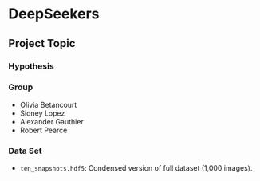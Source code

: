 # DeepSeekers

## Project Topic

### Hypothesis

### Group
- Olivia Betancourt
- Sidney Lopez
- Alexander Gauthier
- Robert Pearce

### Data Set
* `ten_snapshots.hdf5`: Condensed version of full dataset (1,000 images).